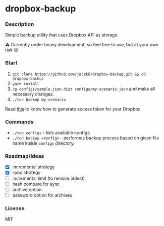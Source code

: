 # dropbox-backup

### Description

Simple backup utility that uses Dropbox API as storage.

:warning: Currently under heavy development, so feel free to use, but at your own risk :wink:

### Start

1. `git clone https://github.com/jacekk/dropbox-backup.git && cd dropbox-backup`
1. `yarn install`
1. `cp configs/sample.json.dist configs/my-scenario.json` and make all necessary changes.
1. `./run backup my-scenario`

Read [this](https://blogs.dropbox.com/developers/2014/05/generate-an-access-token-for-your-own-account/) to know how to generate access token for your Dropbox.

### Commands

* `./run configs` - lists available configs.
* `./run backup <config>` - performes backup process based on given file name inside `configs` directory.

### Roadmap/Ideas

* [x] incremental strategy
* [x] sync strategy
* [ ] incremental limit (to remove oldest)
* [ ] hash compare for sync
* [ ] archive option
* [ ] password option for archives

### License

MIT
